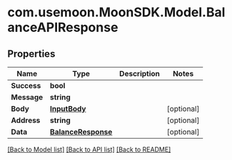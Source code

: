 # com.usemoon.MoonSDK.Model.BalanceAPIResponse

## Properties

| Name        | Type                                      | Description | Notes       |
| ----------- | ----------------------------------------- | ----------- | ----------- |
| **Success** | **bool**                                  |             |             |
| **Message** | **string**                                |             |             |
| **Body**    | [**InputBody**](InputBody.md)             |             | \[optional] |
| **Address** | **string**                                |             | \[optional] |
| **Data**    | [**BalanceResponse**](BalanceResponse.md) |             | \[optional] |

[\[Back to Model list\]](./#documentation-for-models) [\[Back to API list\]](./#documentation-for-api-endpoints) [\[Back to README\]](./)
